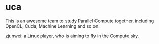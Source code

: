 # uca

This is an awesome team to study Parallel Compute together, including OpenCL, Cuda, Machine Learning and so on.

zjunwei: a Linux player, who is aiming to fly in the Compute sky.
